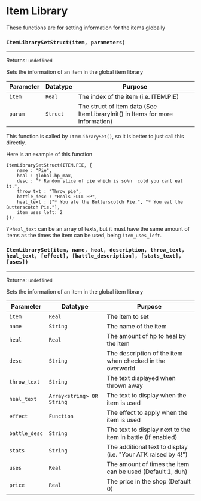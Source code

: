 # Item Library
These functions are for setting information for the items globally

### `ItemLibrarySetStruct(item, parameters)`
---
 Returns: `undefined`

Sets the information of an item in the global item library

| Parameter | Datatype  | Purpose |
|-----------|-----------|---------|
|`item` |`Real` |The index of the item (i.e. ITEM.PIE) |
|`param` |`Struct` |The struct of item data (See ItemLibraryInit() in Items for more information) |














This function is called by `ItemLibrarySet()`, so it is better to just call this directly.

Here is an example of this function
```gml
ItemLibrarySetStruct(ITEM.PIE, {
	name : "Pie",
	heal : global.hp_max,
	desc : "* Random slice of pie which is so\n  cold you cant eat it.",
	throw_txt : "Throw pie",
	battle_desc : "Heals FULL HP",
	heal_text : ["* You ate the Butterscotch Pie.", "* You eat the Butterscotch Pie."],
	item_uses_left: 2
});
```

?>`heal_text` can be an array of texts, but it must have the same amount of items as the times the item can be used, being `item_uses_left`.

### `ItemLibrarySet(item, name, heal, description, throw_text, heal_text, [effect], [battle_description], [stats_text], [uses])`
---
 Returns: `undefined`

Sets the information of an item in the global item library

| Parameter | Datatype  | Purpose |
|-----------|-----------|---------|
|`item` |`Real` |The item to set |
|`name` |`String` |The name of the item |
|`heal` |`Real` |The amount of hp to heal by the item |
|`desc` |`String` |The description of the item when checked in the overworld |
|`throw_text` |`String` |The text displayed when thrown away |
|`heal_text` |`Array<string> OR String` |The text to display when the item is used |
|`effect` |`Function` |The effect to apply when the item is used |
|`battle_desc` |`String` |The text to display next to the item in battle (if enabled) |
|`stats` |`String` |The additional text to display (i.e. "Your ATK raised by 4!") |
|`uses` |`Real` |The amount of times the item can be used (Default 1, duh) |
|`price` |`Real` |The price in the shop (Default 0) |








